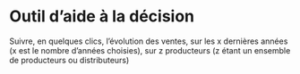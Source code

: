 # Outil d’aide à la décision
Suivre, en quelques clics, l’évolution des ventes, sur les x dernières  années (x est le nombre d’années choisies), sur z producteurs (z étant un ensemble de  producteurs ou distributeurs)
